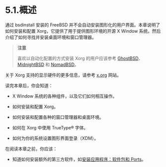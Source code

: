# 5.1.概述

通过 bsdinstall 安装的 FreeBSD 并不会自动安装图形化的用户界面。本章说明了如何安装和配置 Xorg，它提供了用于提供图形环境的开源 X Window 系统。然后介绍了如何寻找并安装桌面环境和窗口管理器。

>**注意**
>
>喜欢以自动化配置的方式安装 Xorg 的用户应该参考 [GhostBSD](https://ghostbsd.org/)、[MidnightBSD](https://www.midnightbsd.org/) 和 [NomadBSD](https://nomadbsd.org/)。

关于 Xorg 支持的显示硬件的更多信息，请参考 [x.org](http://www.x.org/) 网站。

读完本章后，你会知道：

 - X Window 系统的各种组件，以及它们如何相互操作。

 - 如何安装和配置 Xorg。

 - 如何安装和配置各种的窗口管理器和桌面环境。

 - 如何在 Xorg 中使用 TrueType® 字体。

 - 如何为你的系统设置图形界面登录（XDM）。

在阅读本章之前，你应该：

 - 知道如何安装额外的第三方软件，如[安装应用程序：软件包和 Ports](https://docs.freebsd.org/en/books/handbook/ports/index.html#ports)。
